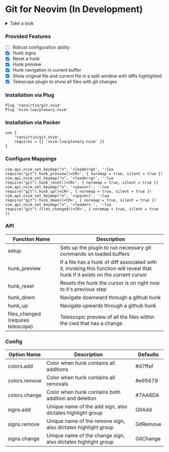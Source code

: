 # Git for Neovim (In Development)

<details>
    <summary>Take a look</summary>
    <img width="1792" alt="Screen Shot 2021-03-26 at 6 51 32 PM" src="https://user-images.githubusercontent.com/25164326/112700485-a4577180-8e64-11eb-9be4-f70ba8aa733c.png">
    <img width="1792" alt="Screen Shot 2021-03-21 at 9 16 08 PM" src="https://user-images.githubusercontent.com/25164326/111928772-efe7d500-8a8a-11eb-854f-b0f4b620d893.png">
</details>

### Provided Features
- [ ] Robust configuration ability
- [x] Hunk signs
- [x] Reset a hunk
- [x] Hunk preview
- [x] Hunk navigation in current buffer
- [x] Show original file and current file in a split window with diffs highlighted
- [x] Telescope plugin to show all files with git changes

### Installation via Plug
```
Plug 'tanvirtin/git.nvim'
Plug 'nvim-lua/plenary.nvim'
```

### Installation via Packer

```
use {
    'tanvirtin/git.nvim',
    requires = {{ 'nvim-lua/plenary.nvim' }}
}
```

### Configure Mappings
```
vim.api.nvim_set_keymap("n", '<leader>gh', ':lua require("git").hunk_preview()<CR>', { noremap = true, silent = true })
vim.api.nvim_set_keymap("n", '<leader>gr', ':lua require("git").hunk_reset()<CR>', { noremap = true, silent = true })
vim.api.nvim_set_keymap("n", '<space>]', ':lua require("git").hunk_up()<CR>', { noremap = true, silent = true })
vim.api.nvim_set_keymap("n", '<space>[', ':lua require("git").hunk_down()<CR>', { noremap = true, silent = true })
vim.api.nvim_set_keymap("n", '<leader>.', ':lua require("git").files_changed()<CR>', { noremap = true, silent = true })
```

### API
| Function Name | Description |
|---------------|-------------|
| setup | Sets up the plugin to run necessary git commands on loaded buffers |
| hunk_preview | If a file has a hunk of diff associated with it, invoking this function will reveal that hunk if it exists on the current cursor |
| hunk_reset | Resets the hunk the cursor is on right now to it's previous step
| hunk_down | Navigate downward through a github hunk |
| hunk_up | Navigate upwards through a github hunk |
| files_changed (requires telescope) | Telescopic preview of all the files within the cwd that has a change |

### Config
| Option Name   | Description | Defaults |
|---------------|-------------|----------|
| colors.add | Color when hunk contains all additions | #d7ffaf |
| colors.remove | Color when hunk contains all removals | #e95678 |
| colors.change | Color when hunk contains both addition and deletion | #7AA6DA |
| signs.add | Unique name of the add sign, also dictates highlight group | GitAdd |
| signs.remove | Unique name of the remove sign, also dictates highlight group | GitRemove |
| signs.change | Unique name of the change sign, also dictates highlight group | GitChange |
